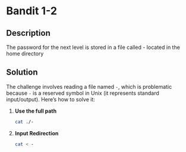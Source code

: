 # Bandit 1-2

## Description
The password for the next level is stored in a file called - located in the home directory

## Solution  
The challenge involves reading a file named `-`, which is problematic
because `-` is a reserved symbol in Unix (it represents standard input/output).
Here’s how to solve it:

1. **Use the full path**
    ```bash
    cat ./-
    ```

2. **Input Redirection**
    ```bash
    cat < -
    ```
